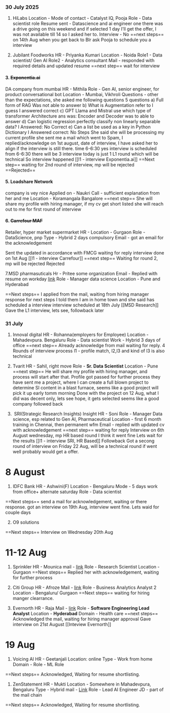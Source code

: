 ### 30 July 2025

1. HiLabs
Location - 
Mode of contact - Catalyst IQ, Pooja
Role - Data scientist role
Resume sent - Datascience and ai engineer one
there was a drive going on this weekend and if selected 1 day I'll get the offer, I was not available till 14 so I asked her to.
Interview - No
==next steps== on 14th Aug when you get back to Blr ask Pooja to schedule you a interview

2. Jubilant Foodworks
HR - Priyanka Kumari
Location - Noida
Role1 - Data scientist/ Gen AI
Role2 - Analytics consultant
Mail - responded with required details and updated resume
==next step== wait for interview

#### 3. ~~Exponentia.ai~~
DA company from mumbai
HR - Mithila
Role - Gen AI, senior engineer, for product conversational bot
Location - Mumbai, Vikhroli
Questions - other than the expectations, she asked me following questions
	5 questions
	a) Full form of RAG
	Was not able to answer
	b) What is Augmentation refer to
	I guess I answered correct
	c) GPT Llama and Mistral use which type of transformer Architecture
	ans was: Encoder and Decoder
	was to able to answer
	d) Can logistic regression perfectly classify non linearly separable data?
	I Answered: No
	Correct
	e) Can a list be used as a key in Python Dictionary
	I Answered correct: No
Steps
She said she will be processing my current profile
she sent me a mail which went to Spam, I replied/acknowledge on 1st august, date of interview, I have asked her to align if the interview is still there.
time 6-6:30
yes  interview is scheduled from 6-6:30
there will be 3 interview today is just 1 L1 round which will be technical
So interview happened [[l1 - interview Exponentia.ai]]
==Next step== 
waiting for 2nd round of interview, mp will be rejected
==Rejected==


#### 5. Loadshare Network
company is vey nice
Applied on - Naukri
Call - sufficient explanation from her and me
Location - Koramangala Bangalore
==next step== She will share my profile with hiring manager, if my cv get short listed she will reach out to me for first round of interview

#### 6. ~~Carrefour MAF~~
Retailer, hyper market supermarket
HR - 
Location - Gurgaon
Role - DataScience, pnp
Type - Hybrid 2 days compulsory
Email - got an email for the acknowledgement

Sent the updated in accordance with FMCG waiting for reply
interview done on 1st Aug [[l1 - interview Carrefour]]
==next step==
Waiting for round 2, mp will be rejected
Rejected

7.MSD pharmasuticals
Hr - Pritee some organization
Email - Replied with resume on workday [link](https://msd.wd5.myworkdayjobs.com/SearchJobs/job/IND---Maharashtra---Pune-Wework/Manager-Data-Science_R336888-2) 
Role - Manager data science
Location - Pune and Hyderabad

==Next steps==
I applied from the mail, waiting from hiring manager response for next steps
I told them I am in home town and she said has scheduled a interview 
interview scheduled at 18th July
[[MSD Research]]
Gave the L1 interview, lets see, followback later 


### 31 July
1. Innoval digital
HR - Rohanna(employers for Employee)
Location - Mahadevpura. Bengaluru
Role - Data scientist
Work - Hybrid 3 days of office
==next step==
Already acknowledge from mail waiting for reply. 4 Rounds of interview process l1 - profile match, l2,l3 and kind of l3 is also technical

2. Tvarit
HR - Sahil, right move
Role - **Sr. Data Scientist**
Location - Pune
==next step== He will share my profile with hiring manager, and process will start after that.
Profile got passed for further process
they have sent me a project, where I can create a full blown project to determine SI content in a blast furnace, seems like a good project will pick it up early tomm morning
Done with the project on 12 Aug, what I did was decent only, lets see hope, it gets selected seems like a good company
followed back


3.  SRI(Strategic Research Insights) Insight
HR - Soni
Role - Manager Data science, esp related to Gen AI, Pharmaceutical
Location - first 6 month training in Chennai, then permanent wfm
Email - replied with updated cv with acknowledgement
==next step== waiting for reply
Interview on 6th August wednesday, mp HR based round
I think it went fine Lets wait for the results [[l1 - interview SRI, HR Based]]
Followback
Got a secong round of interview on Friday 22 Aug, will be a technical round
if went well probably would get a offer.

# 8 August
1. IDFC Bank
HR - Ashwini(F)
Location - Bengaluru
Mode - 5 days work from office+ alternate saturday
Role - Data scientist
   
==Next steps==
send a mail for acknowledgement, waiting or there response.
got an interview on 19th Aug, interview went fine.
Lets waid for couple days


2. O9 solutions

==Next steps== 
Interview on Wednesday 20th Aug

# 11-12 Aug
1. Sprinkler
HR - Mounica
mail - [link](https://mail.google.com/mail/u/0/#inbox/WhctKLbmhxzftbzttrKkFBvBKSThVLDSbPnqfqSRDPfsHvlljZLClLkCqKFsRtWxgkQwbwV)
Role - Research Scientist
Location - Gurgaon
==Next steps==
Replied her with acknowledgement, waiting for further process

2. Citi Group
HR - Afroze
Mail - [link](https://mail.google.com/mail/u/0/#inbox/WhctKLbmhxzftLVmhRpQlwsvMjbXVrkTkJkmSRWNTVWdKftGNDKWMrGsmxtxtXTjzFgqgWg)
Role - Business Analytics Analyst 2
Location - Bengaluru/ Gurgaon
==Next steps==
waiting for hiring manger clearrance. 

3. Evernorth
HR - Raja
Mail - [link](https://mail.google.com/mail/u/0/#inbox/WhctKLbmhxzfvJGMCgdrsVqfnLgJlvrBQjDMwVSlrbNFxFVhvhPCTfDPFlPPDFMPQspWRNG)
Role - **Software Engineering Lead Analyst**
Location - **Hyderabad**
Domain - Health care
==next steps==
Acknowledged the mail, waiting for hiring manager approval
Gave interview on 21st August [[Inteview Evernorth]]


# 19 Aug
1. Voicing AI
HR - Geetanjali
Location: online
Type - Work from home
Domain - 
Role - ML Role


==Next steps==
Acknowledged, Waiting for resume shortlisting. 

1. ZenStatement
HR - Mukti
Location - Somewhere in Mahadevpura, Bengaluru
Type - Hybrid
mail - [Link](https://mail.google.com/mail/u/0/#inbox/WhctKLbmhzxMczpkSzpTLdjjlxDLgtmZGxgbpzdrtZQlFDgSgZnmwfgMNNJWWwRnFDTshFl)
Role - Lead AI Engineer
JD - part of the mail chain

==Next steps==
Acknowledged, Waiting for resume shortlisting. 